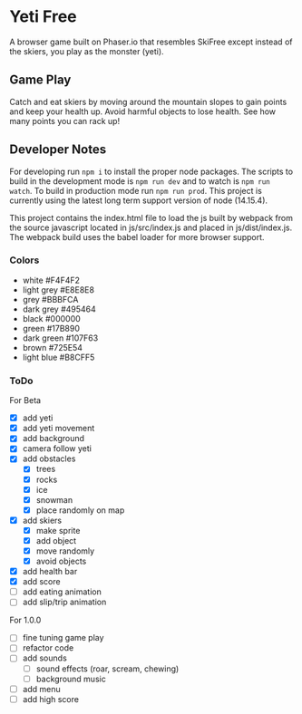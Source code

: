 # Yeti Free

A browser game built on Phaser.io that resembles SkiFree except instead of the skiers, you play as the monster (yeti).

## Game Play

Catch and eat skiers by moving around the mountain slopes to gain points and keep your health up. Avoid harmful objects to lose health. See how many points you can rack up!

## Developer Notes

For developing run ```npm i``` to install the proper node packages. The scripts to build in the development mode is ```npm run dev``` and to watch is ```npm run watch```. To build in production mode run ```npm run prod```. This project is currently using the latest long term support version of node (14.15.4).

This project contains the index.html file to load the js built by webpack from the source javascript located in js/src/index.js and placed in js/dist/index.js. The webpack build uses the babel loader for more browser support.

### Colors

- white #F4F4F2
- light grey #E8E8E8
- grey #BBBFCA
- dark grey #495464
- black #000000
- green #17B890
- dark green #107F63
- brown #725E54
- light blue #B8CFF5

### ToDo

For Beta
- [x] add yeti
- [x] add yeti movement
- [x] add background
- [x] camera follow yeti
- [x] add obstacles
    - [x] trees
    - [x] rocks
    - [x] ice
    - [x] snowman
    - [x] place randomly on map
- [x] add skiers
    - [x] make sprite
    - [x] add object
    - [x] move randomly
    - [x] avoid objects
- [x] add health bar
- [x] add score
- [ ] add eating animation
- [ ] add slip/trip animation

For 1.0.0
- [ ] fine tuning game play
- [ ] refactor code
- [ ] add sounds
    - [ ] sound effects (roar, scream, chewing)
    - [ ] background music
- [ ] add menu
- [ ] add high score
